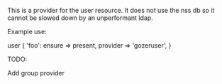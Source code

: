 This is a provider for the user resource. It does not use the nss db so it cannot
be slowed down by an unperformant ldap.


Example use:

user { 'foo':
  ensure => present,
  provider => 'gozeruser',
}


TODO:

Add group provider
